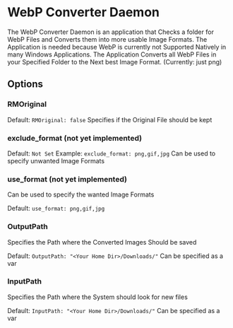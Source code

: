# WebP Converter Daemon
The WebP Converter Daemon is an application that Checks a folder  for WebP Files and Converts them into more usable Image Formats.
The Application is needed because WebP is currently not Supported Natively in many Windows Applications.
The Application Converts all WebP Files in your Specified Folder to the Next best Image Format. (Currently: just png)

## Options
### RMOriginal

Default: `RMOriginal: false` Specifies if the Original File should be kept
### exclude_format (not yet implemented)

Default: `Not Set`
Example: `exclude_format: png,gif,jpg` Can be used to specify unwanted Image Formats
### use_format (not yet implemented)
Can be used to specify the wanted Image Formats

Default: `use_format: png,gif,jpg`
### OutputPath
Specifies the Path where the Converted Images Should be saved

Default: `OutputPath: "<Your Home Dir>/Downloads/"` Can be specified as a var
### InputPath
Specifies the Path where the System should look for new files

Default: `InputPath: "<Your Home Dir>/Downloads/"` Can be specified as a var

